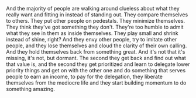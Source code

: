  And the majority of people are walking around clueless about what they really want and fitting in instead of standing out. They compare themselves to others. They put other people on pedestals. They minimize themselves. They think they've got something they don't. They're too humble to admit what they see in them as inside themselves. They play small and shrink instead of shine, right? And they envy other people, try to imitate other people, and they lose themselves and cloud the clarity of their own calling. And they hold themselves back from something great. And it's not that it's missing, it's not, but dormant. The second they get back and find out what that value is, and the second they get prioritized and learn to delegate lower priority things and get on with the other one and do something that serves people to earn an income, to pay for the delegation, they liberate themselves from the mediocre life and they start building momentum to do something amazing.